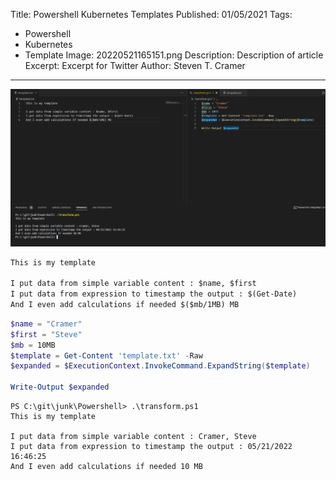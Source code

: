   Title: Powershell Kubernetes Templates
  Published: 01/05/2021
  Tags:
  - Powershell
  - Kubernetes
  - Template
  Image: 20220521165151.png
  Description: Description of article
  Excerpt: Excerpt for Twitter
  Author: Steven T. Cramer
  ---

![](20220521165151.png)  

```txt
This is my template
 
I put data from simple variable content : $name, $first
I put data from expression to timestamp the output : $(Get-Date)
And I even add calculations if needed $($mb/1MB) MB 
```

```Powershell
$name = "Cramer"
$first = "Steve"
$mb = 10MB
$template = Get-Content 'template.txt' -Raw
$expanded = $ExecutionContext.InvokeCommand.ExpandString($template)

Write-Output $expanded
```

```console
PS C:\git\junk\Powershell> .\transform.ps1
This is my template
 
I put data from simple variable content : Cramer, Steve
I put data from expression to timestamp the output : 05/21/2022 16:46:25
And I even add calculations if needed 10 MB 
```
